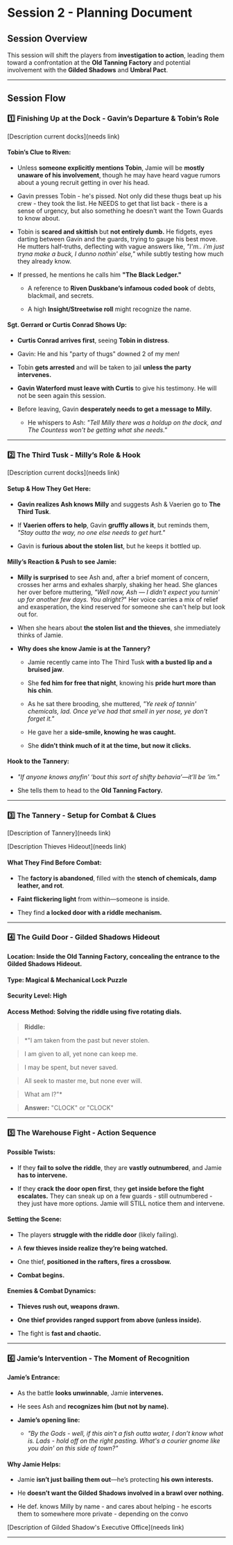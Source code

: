 # **Session 2 - Planning Document**



## **Session Overview**



This session will shift the players from **investigation to action**, leading them toward a confrontation at the **Old Tanning Factory** and potential involvement with the **Gilded Shadows** and **Umbral Pact**.



---



## **Session Flow**



### **1️⃣ Finishing Up at the Dock - Gavin’s Departure & Tobin’s Role**



[Description current docks](needs link)



#### **Tobin’s Clue to Riven:**



- Unless **someone explicitly mentions Tobin**, Jamie will be **mostly unaware of his involvement**, though he may have heard vague rumors about a young recruit getting in over his head.

- Gavin presses Tobin - he's pissed. Not only did these thugs beat up his crew - they took the list. He NEEDS to get that list back - there is a sense of urgency, but also something he doesn't want the Town Guards to know about.  

- Tobin is **scared and skittish** but **not entirely dumb.** He fidgets, eyes darting between Gavin and the guards, trying to gauge his best move. He mutters half-truths, deflecting with vague answers like, *"I'm.. i'm just tryna make a buck, I dunno nothin' else,"* while subtly testing how much they already know.

- If pressed, he mentions he calls him **"The Black Ledger."**

  - A reference to **Riven Duskbane’s infamous coded book** of debts, blackmail, and secrets.

  - A high **Insight/Streetwise roll** might recognize the name.



#### **Sgt. Gerrard or Curtis Conrad Shows Up:**

- **Curtis Conrad arrives first**, seeing **Tobin in distress**.

- Gavin: He and his "party of thugs" downed 2 of my men!

- Tobin **gets arrested** and will be taken to jail **unless the party intervenes.**

- **Gavin Waterford must leave with Curtis** to give his testimony. He will not be seen again this session.

- Before leaving, Gavin **desperately needs to get a message to Milly.**

  - He whispers to Ash: *"Tell Milly there was a holdup on the dock, and The Countess won't be getting what she needs."*



---



### **2️⃣ The Third Tusk - Milly’s Role & Hook**



[Description current docks](needs link)



#### **Setup & How They Get Here:**

- **Gavin realizes Ash knows Milly** and suggests Ash & Vaerien go to **The Third Tusk**.

- If **Vaerien offers to help**, Gavin **gruffly allows it**, but reminds them, *"Stay outta the way, no one else needs to get hurt."*

- Gavin is **furious about the stolen list**, but he keeps it bottled up.



#### **Milly’s Reaction & Push to see Jamie:**

- **Milly is surprised** to see Ash and, after a brief moment of concern, crosses her arms and exhales sharply, shaking her head. She glances her over before muttering, *"Well now, Ash — I didn't expect you turnin' up for another few days. You alright?*" Her voice carries a mix of relief and exasperation, the kind reserved for someone she can't help but look out for. 

- When she hears about **the stolen list and the thieves**, she immediately thinks of Jamie.

- **Why does she know Jamie is at the Tannery?**

  - Jamie recently came into The Third Tusk **with a busted lip and a bruised jaw**.

  - She **fed him for free that night**, knowing his **pride hurt more than his chin**.

  - As he sat there brooding, she muttered, *"Ye reek of tannin' chemicals, lad. Once ye've had that smell in yer nose, ye don't forget it."*  

  - He gave her a **side-smile, knowing he was caught.**

  - She **didn’t think much of it at the time, but now it clicks.**



#### **Hook to the Tannery:**

- *"If anyone knows anyfin' ‘bout this sort of shifty behavia’—it’ll be ‘im."*

- She tells them to head to the **Old Tanning Factory.**



---



### **3️⃣ The Tannery - Setup for Combat & Clues**



[Description of Tannery](needs link)

[Description Thieves Hideout](needs link)



#### **What They Find Before Combat:**

- The **factory is abandoned**, filled with the **stench of chemicals, damp leather, and rot**.

- **Faint flickering light** from within—someone is inside.

- They find **a locked door with a riddle mechanism.**



---



### **4️⃣ The Guild Door - Gilded Shadows Hideout**



#### **Location:** Inside the Old Tanning Factory, concealing the entrance to the Gilded Shadows Hideout.  

#### **Type:** Magical & Mechanical Lock Puzzle  

#### **Security Level:** High  

#### **Access Method:** Solving the riddle using five rotating dials.  



> **Riddle:**  

> *"I am taken from the past but never stolen.  

> I am given to all, yet none can keep me.  

> I may be spent, but never saved.  

> All seek to master me, but none ever will.  

> What am I?"*  

> **Answer:** "CLOCK" or "CLOCK"  



---



### **5️⃣ The Warehouse Fight - Action Sequence**



#### **Possible Twists:**

- If they **fail to solve the riddle**, they are **vastly outnumbered**, and Jamie **has to intervene.**

- If they **crack the door open first**, they **get inside before the fight escalates.** They can sneak up on a few guards - still outnumbered - they just have more options. Jamie will STILL notice them and intervene.



#### **Setting the Scene:**

- The players **struggle with the riddle door** (likely failing).

- A **few thieves inside realize they’re being watched.**

- One thief, **positioned in the rafters, fires a crossbow.**

- **Combat begins.**



#### **Enemies & Combat Dynamics:**

- **Thieves rush out, weapons drawn.**

- **One thief provides ranged support from above (unless inside).**

- The fight is **fast and chaotic.**



---



### **6️⃣ Jamie’s Intervention - The Moment of Recognition**



#### **Jamie’s Entrance:**

- As the battle **looks unwinnable**, Jamie **intervenes.**

- He sees Ash and **recognizes him (but not by name).**

- **Jamie’s opening line:**

  - *"By the Gods - well, if this ain't a fish outta water, I don’t know what is. Lads - hold off on the right pasting. What's a courier gnome like you doin' on this side of town?"*



#### **Why Jamie Helps:**

- Jamie **isn’t just bailing them out**—he’s protecting **his own interests.**

- He **doesn’t want the Gilded Shadows involved in a brawl over nothing.**

- He def. knows Milly by name - and cares about helping - he escorts them to somewhere more private - depending on the convo



[Description of Gilded Shadow's Executive Office](needs link)



---